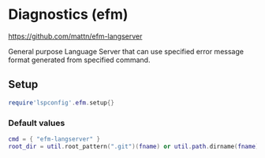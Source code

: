 # Diagnostics (efm)

https://github.com/mattn/efm-langserver

General purpose Language Server that can use specified error message format generated from specified command.


## Setup

```lua
require'lspconfig'.efm.setup{}
```


### Default values

```lua
cmd = { "efm-langserver" }
root_dir = util.root_pattern(".git")(fname) or util.path.dirname(fname)
```





